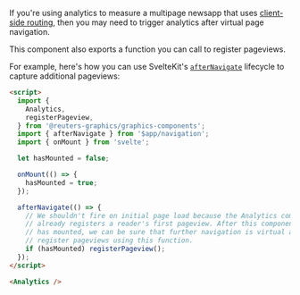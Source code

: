 If you're using analytics to measure a multipage newsapp that uses [client-side routing](https://kit.svelte.dev/docs/glossary#routing), then you may need to trigger analytics after virtual page navigation.

This component also exports a function you can call to register pageviews.

For example, here's how you can use SvelteKit's [`afterNavigate`](https://kit.svelte.dev/docs/modules#$app-navigation-afternavigate) lifecycle to capture additional pageviews:

```html
<script>
  import {
    Analytics,
    registerPageview,
  } from '@reuters-graphics/graphics-components';
  import { afterNavigate } from '$app/navigation';
  import { onMount } from 'svelte';

  let hasMounted = false;

  onMount(() => {
    hasMounted = true;
  });

  afterNavigate(() => {
    // We shouldn't fire on initial page load because the Analytics component
    // already registers a reader's first pageview. After this component
    // has mounted, we can be sure that further navigation is virtual and
    // register pageviews using this function.
    if (hasMounted) registerPageview();
  });
</script>

<Analytics />
```
